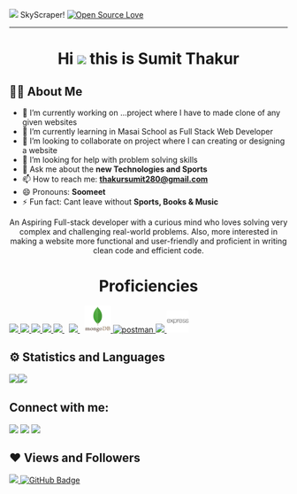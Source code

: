  <img src="https://raw.githubusercontent.com/BhuvaneshHingal/BhuvaneshHingal/master/icon/GITHey.gif" width="100px"> SkyScraper!  [![Open Source Love](https://badges.frapsoft.com/os/v2/open-source.svg?v=103)](https://github.com/SamSumit007/)



***


<h1 align="center"> Hi <img src="https://raw.githubusercontent.com/MartinHeinz/MartinHeinz/master/wave.gif" width="30px"> this is Sumit Thakur </h1>






## 🙋‍♂️ About Me


- 🔭 I’m currently working on ...project where I have to made clone of any given websites
- 🌱 I’m currently learning in Masai School as Full Stack Web Developer
- 👯 I’m looking to collaborate on project where I can creating or designing a website
- 🤔 I’m looking for help with problem solving skills
- 💬 Ask me about the **new Technologies and Sports**
- 📫 How to reach me: **thakursumit280@gmail.com**
- 😄 Pronouns: **Soomeet**
- ⚡ Fun fact: Cant leave without **Sports, Books & Music**





<p align="center">
  An Aspiring Full-stack developer with a curious mind who loves solving very complex and challenging real-world problems. Also, more interested in making a website more functional and user-friendly and proficient in writing clean code and efficient code.
</p>


<h1 align="center">
  Proficiencies
</h1>

<p align="left"> 
    <a href="https://developer.mozilla.org/en-US/docs/Web/JavaScript" target="_blank"> <img src="https://img.icons8.com/color/48/000000/javascript.png"/> </a> 
   <a href="https://www.w3.org/html/" target="_blank"> <img src="https://img.icons8.com/color/48/000000/html-5.png"/> </a> 
   <a href="https://www.w3schools.com/css/" target="_blank"> <img src="https://img.icons8.com/color/48/000000/css3.png"/> </a> 
  <a href="https://reactjs.org/" target="_blank"> <img src="https://img.icons8.com/color/48/000000/react-native.png"/> </a>
 <a style="padding-right:8px;" href="https://nodejs.org" target="_blank"> <img src="https://img.icons8.com/color/48/000000/nodejs.png"/> </a> 
  <a style="padding-right:8px;" href="https://www.mysql.com/" target="_blank"> <img src="https://img.icons8.com/fluent/50/000000/mysql-logo.png"/> </a>
  <a href="https://www.mongodb.com/" target="_blank"> <img src="https://raw.githubusercontent.com/devicons/devicon/master/icons/mongodb/mongodb-original-wordmark.svg" alt="mongodb" width="48" height="48"/> </a> <a href="https://postman.com" target="_blank"> <img src="https://www.vectorlogo.zone/logos/getpostman/getpostman-icon.svg" alt="postman" width="45" height="45"/> </a>   
    <a href="https://git-scm.com/" target="_blank"> <img src="https://img.icons8.com/color/48/000000/git.png"/> </a> 
    <a href="https://expressjs.com" target="_blank"> <img src="https://raw.githubusercontent.com/devicons/devicon/master/icons/express/express-original-wordmark.svg" alt="express" width="40" height="40"/> </a>
</p>

## ⚙ Statistics and Languages 
<img width="50%" src="https://github-readme-stats.vercel.app/api?username=SamSumit007&show_icons=true&theme=tokyonight"><img width="40%" src="https://github-readme-stats.vercel.app/api/top-langs/?username=SamSumit007&layout=compact&theme=tokyonight"> <br>


## Connect with me:

<p align="left">

<a href = "https://www.linkedin.com/in/sumit-thakur-23858516a/"><img src="https://img.icons8.com/fluent/48/000000/linkedin.png"/></a>
<a href = "https://twitter.com/samsumit786"><img src="https://img.icons8.com/fluent/48/000000/twitter.png"/></a>
<a href = "https://www.instagram.com/samsumit786/"><img src="https://img.icons8.com/fluent/48/000000/instagram-new.png"/></a>

</p>

## ❤ Views and Followers

<a href="https://github.com/sumitthakur/github-profile-views-counter">
    <img src="https://komarev.com/ghpvc/?username=SamSumit007">
</a>
<a href="https://github.com/Samsumit007?tab=followers"><img src="https://img.shields.io/github/followers/SamSumit007?label=Followers&style=social" alt="GitHub Badge"></a>
